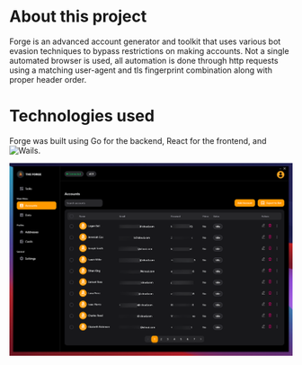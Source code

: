 # About this project

Forge is an advanced account generator and toolkit that uses various bot evasion techniques to bypass restrictions on making accounts. Not a single automated browser is used, all automation is done through http requests using a matching user-agent and tls fingerprint combination along with proper header order. 

# Technologies used

Forge was built using Go for the backend, React for the frontend, and ![Wails](https://wails.io/).

![alt text](https://github.com/Johnw7789/forge/blob/main/frontend/images/accounts.png)
